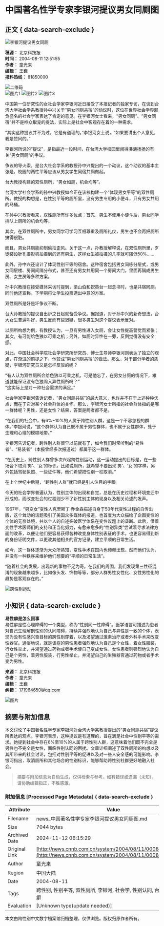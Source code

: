 # 中国著名性学专家李银河提议男女同厕图

## 正文 { data-search-exclude }


![李银河提议男女同厕](http://news.cnnb.com.cn/packages/2015/images/1_2.jpg)

**稿源：** 北京科技报  
**时间：** 2004-08-11 12:51:55  
**作者：** 童光来  
**编辑：** 王巍  
**报料热线：** 81850000  

![二维码](http://news.cnnb.com.cn/packages/2015/images/erweima.png)  
![图片1](http://news.cnnb.com.cn/packages/2015/images/1_14.jpg) 
![图片2](http://news.cnnb.com.cn/packages/2015/images/1_15.jpg) 
![图片3](http://news.cnnb.com.cn/packages/2015/images/1_16.png)

中国第一位研究性的女社会学家李银河近日接受了本报记者的独家专访，在谈到台湾大学社会学系教授孙中兴关于“男女同厕共宿”的动议时，这位在世界社会学界颇负盛名的社会学家表达了肯定的意见。在李银河女士看来，“男女同厕”、“男女同宿”并不是哗众取宠的提法，实际上是社会中客观存在着的一种需求。

“其实这种提议并不为过，它是有道理的。”李银河女士说，“如果要讲出个人意见，我是赞同的。”

李银河所说的“提议”，是指最近一段时间，在台湾大学校园里闹得沸沸扬扬的有关“男女同厕”的争议。

争议的导火索，是台大社会学系的教授孙中兴提出的一个动议，这个动议的基本主张是，校园的两性平等应该从男女学生同宿共厕做起。

台大教授构建的双性厕所，“男女如厕，机会均等”。

台湾大学社会学系的孙中兴教授如今正在该校构建一个“体现男女平等”的双性厕所。教授的构想是，在性别平等的厕所里，没有男生专用的小便斗，只有男女共用的马桶。

在孙中兴教授看来，双性厕所有许多优点：首先，男生不使用小便斗后，男女同学排队上厕所的机会均等。

其次，在双性厕所中，男女同学可学习互相尊重及厕所礼仪，男生也不会再把厕所搞得很脏。

而且，男女共厕能抑制偷拍歪风。关于这一点，孙教授解释说，在双性厕所里，歹徒装设针孔摄影机拍摄到的还有男生，这样女生被拍摄的几率就可降低50%……

此外，孙中兴还设计了体现性别平等的宿舍。这种宿舍包括男女同栋分层式，或男女同层楼、房间间隔分布式，甚至还有男女共用同一个房间大门，里面再隔成男生房、女生房等多种方案。

孙中兴教授在接受媒体采访时提到，梁山伯和祝英台一起念书时，也是共宿同厕。同时他还宣称，下学期将让学生投票选出中意的方案。

双性厕所是好是坏争议不断。

台大孙教授的提议自出炉之日起就备受争议。据报道，对于孙中兴的新奇想法，台大女生普遍叫好，男生反而有些迟疑，很多男生对这个提议表示反对。

以厕所构想为例，有教授认为，一旦有男性进入女厕，会让女性提高警觉而紧张；其次，有可能给色狼以可乘之机；另外，如厕时异性在一旁，反倒觉得没有安全感。

对此，中国社会科学院社会学研究所研究员、博士生导师李银河则表达了独立的观点，在渐进的前提之下，他赞成“男女同厕共宿”的做法。那么，对于部分学者的质疑，李银河研究员又是怎样反驳的呢？

“有人认为双性厕所会给色狼以可乘之机，可是他忘了，在男女分厕的情况下，难道就能保证没有色狼闯入异性厕所吗？”  
“这实际上是对一种社会需求的满足。”

社会学家李银河告诉记者，“男女同厕共宿”的最大意义，也许并不在于上述种种优点，而在于它对某个社会群体的关怀。那么，李银河女士所指的社会群体指的是哪一群体呢？男性，还是女性？结果，答案是两者都不是。

“在我们的社会中，有6%~10%的人属于跨性别人群，这是一个不容忽视的群体。”李银河说，“这个群体认为自己既不属于男性群体，也不属于女性群体，处于生理和心理的模糊地带。”

李银河告诉记者，跨性别人群很早以前就有了，如今我们时常听到的“易性者”、“易装者”（本报曾经多次报道过）都属于这一群体。

“在历史上，跨性别人群曾多次兴起跨性别运动，这一运动提出的目标是，在一些场合下取消‘男’、‘女’的标识。比如说厕所，就希望不要出现‘男’、‘女’的字样，另外包括驾驶执照、一些证件等，他们希望把性别一栏取消。”

在上个世纪中后期，“跨性别人群”就已经是引人注目的字眼。

今天的社会学界普遍认为，性别主体的出现和自觉，总是在历史过程和环境变迁中形成的，而改变社会的过程则少不了新性别主体的现身以及相关论述的发声。

1967年，“男变女”变性人克里斯丁·乔金森描述自身于50年代变性过程的自传出版，这个耸动的话题吸引了美国众多媒体的报道，也首度为大众描绘了企图变性的个体的无奈处境，并以个人的自述突破医学体系在变性议题上的垄断。此后，借着变性手术医师们的支持和正当化努力，有愈来愈多的“性别异类”尝试着寻求法律方面的改革，以便让他们更容易获得各种改变身体性别表征的手术，也更容易得到新的身份证明文件，以更改其他相关的官方记录，建立平顺的日常生活。

如今，这一群体逐渐为大众所熟知，变性手术在国内也频频出现。然而他们认为，并没有一种秩序来维护他们想要的“平顺的日常生活”。

“随着社会的发展，出现新的事物不足为奇。在我们的周围，我们发现第三性征混淆的现象越来越多，比如像头发、饰物等等，部分人群男性女性化、女性男性化的趋势是客观存在的。”

![跨性别运动](http://www.cnnb.com.cn/big5/node2/node48/node2379/images/00279276.jpg)

## 小知识 { data-search-exclude }

**易性癖是怎么回事**  
易性癖是性心理障碍的一个类型，称为“性别同一性障碍”。医学语言可描述为患者对自己生理解剖性别的认同障碍，持续并强烈地认为自己与异性是一致的个体，表现为没有性感兴奋目标的跨性别穿着，以及渴望通过激素治疗或者外科手术来改变性器官。通俗地说，就是该症的男性患者强烈地认为自己是个女性，着女性服装，行女性举止，并渴望通过药物或者手术使自己变成女性。女性患者则强烈地认为自己是个男性，着男性服装，行男性举止，并渴望自己的生殖器官通过药物或者手术变为男性。

**来源：** 北京科技报  
**作者：** 童光来  
**编辑：** 王巍  
**纠错：** [171964650@qq.com](mailto:171964650@qq.com)  

![图片](http://www.cnnb.com.cn/pic/0/04/21/41/4214177_806742.jpg)
<!-- tcd_original_link http://news.cnnb.com.cn/system/2004/08/11/000884448.shtml -->
## 摘要与附加信息

<!-- tcd_abstract -->
本文讨论了中国著名性学专家李银河对台湾大学某教授提出的“男女同厕共宿”提议所表达的观点。李银河表示，这种提议是有道理的，旨在满足社会中性别平等的需求。她提到社会中存在6%至10%的人属于跨性别人群，这意味着他们既不完全是男性也不完全是女性，面临性别认同的困扰。文章详细阐述了双性厕所的构想以及其所带来的社会讨论，包括对性别平等的促进以及对一些人安全感的可能影响。李银河指出，取消厕所和其他场合的性别标识，能够帮助跨性别社群更好地融入社会。
<!-- tcd_abstract_end -->

> 摘要与附加信息为自动生成，仅供检索与参考。如有错误或遗漏（未知），请协助编辑指正，不胜感激。

### 附加信息 [Processed Page Metadata] { data-search-exclude }

| Attribute       | Value                                  |
|-----------------|----------------------------------------|
| Filename        | news_中国著名性学专家李银河提议男女同厕图.md                             |
| Size            | 7044 bytes                           |
| Archived Date   | 2024-11-12 06:15:29                             |
| Original Link   | [http://news.cnnb.com.cn/system/2004/08/11/000884448.shtml](http://news.cnnb.com.cn/system/2004/08/11/000884448.shtml)                       |
| Author          | 童光来                               |
| Region          | 中国大陆                               |
| Date            | 2004-08-11                                 |
| Tags            | 跨性别, 性别平等, 双性厕所, 李银河, 社会学, 性别认同, 台湾大学, 易性癖                                 |
| Evaluation            | [Unknown type(update needed)]                                 |
<!-- tcd_table_end -->

本文由跨性别中文数字档案馆归档整理，仅供浏览。版权归原作者所有。
